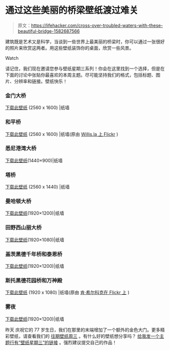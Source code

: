 # 通过这些美丽的桥梁壁纸渡过难关

> 原文：<https://lifehacker.com/cross-over-troubled-waters-with-these-beautiful-bridge-1582687566>

建筑既是艺术又是科学，当谈到一些世界上最美丽的桥梁时，你可以通过一张很好的照片来欣赏这两者。用这些壁纸装饰你的桌面，欣赏一些风景。

Watch

请记住，我们现在邀请您参与壁纸星期三系列！你会在这里找到一个选择，但是在下面的讨论中张贴你最喜欢的本周主题。尽可能坚持我们的格式，包括标题、图片、分辨率和链接。壁纸快乐！

### 金门大桥

[下载此壁纸](http://www.thepaperwall.com/wallpaper.php?view=1220b4929f01d20ee26fc14785e637fcd3bd1441) (2560 x 1600) |纸墙

### 和平桥

[下载此壁纸](http://www.thepaperwall.com/wallpaper.php?view=eaa1e78b74b00ae0cb11b22220f01ead9d8aadf5) (2560 x 1600) |纸墙(原由 [Willis.la 上 Flickr](https://www.flickr.com/photos/59224710@N06/13683609013/) )

### 悉尼港湾大桥

[下载此壁纸](http://www.thepaperwall.com/wallpaper.php?view=07d0c6d48818f3b8bc7d38c31049183a78c694fd)(1440×900)|纸墙

### 塔桥

[下载此壁纸](http://www.thepaperwall.com/wallpaper.php?view=67e433878d49402a64a119129c1c364df1927452) (2560 x 1440) |纸墙

### 曼哈顿大桥

[下载此壁纸](http://www.thepaperwall.com/wallpaper.php?view=5f7a6e47caf82ba3e17d8a0d285ed8354cf06157)(1920×1200)|纸墙

### 田野西山丽大桥

[下载此壁纸](http://www.thepaperwall.com/wallpaper.php?view=6772f50759e36dca9a1981cb0fc615cc86620034)(1920×1080)|纸墙

### 盖茨黑德千年桥和泰恩桥

[下载此壁纸](http://www.thepaperwall.com/wallpaper.php?view=fd68ca74f940a979a4decf1780fbd37f16b1b390)(1920×1200)|纸墙

### 斯托黑德花园桥和万神殿

[下载此壁纸](http://www.thepaperwall.com/wallpaper.php?view=e920e30429520dc25f89042b47b10bd32e33f973) (1920 x 1080) |纸墙(原由 [肯·希尔科克在 Flickr 上](https://www.flickr.com/photos/44216070@N00/192706164) )

### 雾夜

[下载此壁纸](http://www.thepaperwall.com/wallpaper.php?view=11c282f78288e25280fe447cb7c9fb5f536f5631)(1920×1200)|纸墙

昨天 庆祝它的 77 岁生日，我们在那里的末端增加了一个额外的金色大门。更多精彩壁纸，请查看我们的 [往期壁纸周三](http://lifehacker.com/wallpaperwednesday) 。有什么好的壁纸想分享吗？ [给我发一个主题行有“壁纸星期三”的链接](mailto:alan@lifehacker.com) 。强烈建议提交自己的作品！